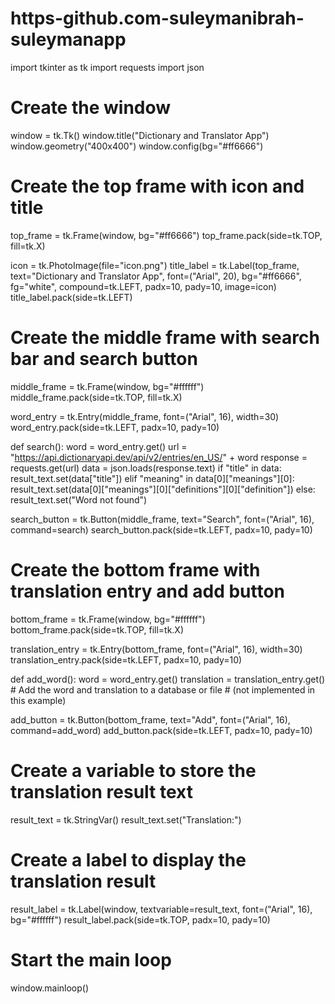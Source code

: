 # https-github.com-suleymanibrah-suleymanapp
import tkinter as tk
import requests
import json

# Create the window
window = tk.Tk()
window.title("Dictionary and Translator App")
window.geometry("400x400")
window.config(bg="#ff6666")

# Create the top frame with icon and title
top_frame = tk.Frame(window, bg="#ff6666")
top_frame.pack(side=tk.TOP, fill=tk.X)

icon = tk.PhotoImage(file="icon.png")
title_label = tk.Label(top_frame, text="Dictionary and Translator App", font=("Arial", 20), bg="#ff6666", fg="white", compound=tk.LEFT, padx=10, pady=10, image=icon)
title_label.pack(side=tk.LEFT)

# Create the middle frame with search bar and search button
middle_frame = tk.Frame(window, bg="#ffffff")
middle_frame.pack(side=tk.TOP, fill=tk.X)

word_entry = tk.Entry(middle_frame, font=("Arial", 16), width=30)
word_entry.pack(side=tk.LEFT, padx=10, pady=10)

def search():
    word = word_entry.get()
    url = "https://api.dictionaryapi.dev/api/v2/entries/en_US/" + word
    response = requests.get(url)
    data = json.loads(response.text)
    if "title" in data:
        result_text.set(data["title"])
    elif "meaning" in data[0]["meanings"][0]:
        result_text.set(data[0]["meanings"][0]["definitions"][0]["definition"])
    else:
        result_text.set("Word not found")

search_button = tk.Button(middle_frame, text="Search", font=("Arial", 16), command=search)
search_button.pack(side=tk.LEFT, padx=10, pady=10)

# Create the bottom frame with translation entry and add button
bottom_frame = tk.Frame(window, bg="#ffffff")
bottom_frame.pack(side=tk.TOP, fill=tk.X)

translation_entry = tk.Entry(bottom_frame, font=("Arial", 16), width=30)
translation_entry.pack(side=tk.LEFT, padx=10, pady=10)

def add_word():
    word = word_entry.get()
    translation = translation_entry.get()
    # Add the word and translation to a database or file
    # (not implemented in this example)

add_button = tk.Button(bottom_frame, text="Add", font=("Arial", 16), command=add_word)
add_button.pack(side=tk.LEFT, padx=10, pady=10)

# Create a variable to store the translation result text
result_text = tk.StringVar()
result_text.set("Translation:")

# Create a label to display the translation result
result_label = tk.Label(window, textvariable=result_text, font=("Arial", 16), bg="#ffffff")
result_label.pack(side=tk.TOP, padx=10, pady=10)

# Start the main loop
window.mainloop()
